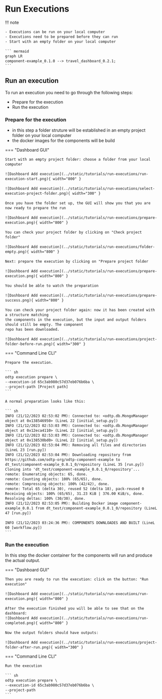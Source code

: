# Run Executions

!!! note

    - Executions can be run on your local computer
    - Executions need to be prepared before they can run
    - Start with an empty folder on your local computer

    ``` mermaid
    graph LR
    component-example_0.1.0 --> travel_dashboard_0.2.1;
    ``` 

## Run an execution

To run an execution you need to go through the following steps:

- Prepare for the execution
- Run the execution

### Prepare for the execution

- in this step a folder struture will be established in an empty project folder on your local computer
- the docker images for the components will be build

=== "Dashboard GUI"

    Start with an empty project folder: choose a folder from your local computer

    ![Dashboard Add execution](../static/tutorials/run-executions/run-execution-start.png){ width="800" }

    ![Dashboard Add execution](../static/tutorials/run-executions/select-execution-project-folder.png){ width="300" }

    Once you have the folder set up, the GUI will show you that you are now ready to prepare the run
    
    ![Dashboard Add execution](../static/tutorials/run-executions/prepare-execution.png){ width="800" }

    You can check your project folder by clicking on "Check project folder"

    ![Dashboard Add execution](../static/tutorials/run-executions/folder-empty.png){ width="800" }

    Next: prepare the execution by clicking on "Prepare project folder

    ![Dashboard Add execution](../static/tutorials/run-executions/prepare-execution.png){ width="800" }

    You should be able to watch the preparation

    ![Dashboard Add execution](../static/tutorials/run-executions/prepare-success.png){ width="800" }

    You can check your project folder again: now it has been created with a structure matching
    the components in the execution, but the input and output folders should still be empty. The component 
    repo has been downloaded.

    ![Dashboard Add execution](../static/tutorials/run-executions/project-folder-before-run.png){ width="300" }

=== "Command Line CLI"

    Prepare the execution. 

    ``` sh
    odtp execution prepare \
    --execution-id 65c3ab980c57d37eb076b6ba \
    --project-path [Project path]
    ```

    A normal preparation looks like this:

    ``` sh
    INFO (21/12/2023 02:53:02 PM): Connected to: <odtp.db.MongoManager object at 0x138546950> (LineL 22 [initial_setup.py])
    INFO (21/12/2023 02:53:03 PM): Connected to: <odtp.db.MongoManager object at 0x12eca4110> (LineL 22 [initial_setup.py])
    INFO (21/12/2023 02:53:03 PM): Connected to: <odtp.db.MongoManager object at 0x138530bd0> (LineL 22 [initial_setup.py])
    INFO (21/12/2023 02:53:04 PM): Removing all files and directories (LineL 23 [run.py])
    INFO (21/12/2023 02:53:04 PM): Downloading repository from https://github.com/odtp-org/odtp-component-example to dt_test/component-example_0.0.1_0/repository (LineL 35 [run.py])
    Cloning into 'dt_test/component-example_0.0.1_0/repository'...
    remote: Enumerating objects: 65, done.
    remote: Counting objects: 100% (65/65), done.
    remote: Compressing objects: 100% (42/42), done.
    remote: Total 65 (delta 30), reused 52 (delta 18), pack-reused 0
    Receiving objects: 100% (65/65), 31.23 KiB | 376.00 KiB/s, done.
    Resolving deltas: 100% (30/30), done.
    INFO (21/12/2023 02:53:05 PM): Building Docker image component-example_0.0.1 from dt_test/component-example_0.0.1_0/repository (LineL 47 [run.py])

    INFO (21/12/2023 03:24:36 PM): COMPONENTS DOWNLOADES AND BUILT (LineL 60 [workflow.py])
    ```

### Run the execution   

In this step the docker container for the components will run and produce the actual output.

=== "Dashboard GUI"

    Then you are ready to run the execution: click on the button: "Run execution"

    ![Dashboard Add execution](../static/tutorials/run-executions/run-execution.png){ width="800" }

    After the execution finished you will be able to see that on the dashboard:
    ![Dashboard Add execution](../static/tutorials/run-executions/run-completed.png){ width="800" } 

    Now the output folders should have outputs:
    
    ![Dashboard Add execution](../static/tutorials/run-executions/project-folder-after-run.png){ width="300" }


=== "Command Line CLI"

    Run the execution

    ``` sh
    odtp execution prepare \
    --execution-id 65c3ab980c57d37eb076b6ba \
    --project-path 
    ```
